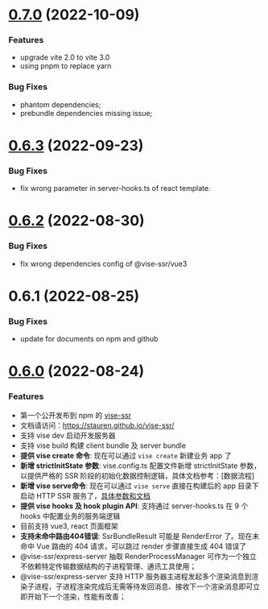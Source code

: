 # [0.7.0](https://github.com/stauren/vise-ssr/tree/v0.7.0) (2022-10-09)
### Features
- upgrade vite 2.0 to vite 3.0
- using pnpm to replace yarn
### Bug Fixes
- phantom dependencies;
- prebundle dependencies missing issue;
# [0.6.3](https://github.com/stauren/vise-ssr/tree/v0.6.3) (2022-09-23)
### Bug Fixes
  - fix wrong parameter in server-hooks.ts of react template.
# [0.6.2](https://github.com/stauren/vise-ssr/tree/v0.6.2) (2022-08-30)
### Bug Fixes
  - fix wrong dependencies config of @vise-ssr/vue3
# 0.6.1 (2022-08-25)
### Bug Fixes
- update for documents on npm and github
# [0.6.0](https://github.com/stauren/vise-ssr/tree/v0.6.0) (2022-08-24)
### Features
- 第一个公开发布到 npm 的 [vise-ssr](https://www.npmjs.com/package/vise-ssr)
- 文档请访问：https://stauren.github.io/vise-ssr/
- 支持 vise dev 启动开发服务器
- 支持 vise build 构建 client bundle 及 server bundle
- **提供 vise create 命令**: 现在可以通过 `vise create` 新建业务 app 了
- **新增 strictInitState 参数**: vise.config.ts 配置文件新增 strictInitState 参数，以提供严格的 SSR 阶段的初始化数据控制逻辑，具体文档参考：[数据流程]
- **新增 vise serve命令**: 现在可以通过 `vise serve` 直接在构建后的 app 目录下启动 HTTP SSR 服务了，[具体参数和文档](https://stauren.github.io/vise-ssr/commandline-tool.html) 
- **提供 vise hooks 及 hook plugin API**: 支持通过 server-hooks.ts 在 9 个 hooks 中配置业务的服务端逻辑
- 目前支持 vue3, react 页面框架
- **支持未命中路由404错误**: SsrBundleResult 可能是 RenderError 了。现在未命中 Vue 路由的 404 请求，可以跳过 render 步骤直接生成 404 错误了
- @vise-ssr/express-server 抽取 RenderProcessManager 可作为一个独立不依赖特定传输数据结构的子进程管理、通讯工具使用； 
- @vise-ssr/express-server 支持 HTTP 服务器主进程发起多个渲染消息到渲染子进程，子进程渲染完成后无需等待发回消息、接收下一个渲染消息即可立即开始下一个渲染，性能有改善；
